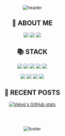<div align="center">
  
![header](https://capsule-render.vercel.app/api?type=waving&color=timeGradient&height=200&section=header&text=Welcome%20to%20my%20zone!%20🙌&fontSize=36&fontAlign=70&fontAlignY=40)

  
## 🤗 ABOUT ME 

<a href="https://mniYUNSU.github.io"><img src="https://img.shields.io/badge/DEVLOG-181717?style=flat-square&logo=GitHub&logoColor=white"/></a>
<a href="https://velog.io/@shitaikoto"><img src="https://img.shields.io/badge/VELOG-4FC08D?style=flat-square&logo=vimeo&logoColor=white&link=https://velog.io/@shitaikoto"/></a>
<a href="mailto:ownsgks@gmail.com"><img src="https://img.shields.io/badge/Gmail-EA4335?style=flat-square&logo=gmail&logoColor=white&link=matilto:ownsgks@gmail.com"/></a>

## 📚 STACK

<img src="https://img.shields.io/badge/Javascript-F36D00?style=flat-square&logo=JavaScript&logoColor=white"/></a>
<img src="https://img.shields.io/badge/Node.js-339933?style=flat-square&logo=node.js&logoColor=white"/></a>
<img src="https://img.shields.io/badge/Express.js-000000?style=flat-square&logo=express&logoColor=white"/></a>
<img src="https://img.shields.io/badge/Sequelize-52B0E7?style=flat-square&logo=Sequelize&logoColor=white"/></a>
<img src="https://img.shields.io/badge/MySQL-4479A1?style=flat-square&logo=mysql&logoColor=white"/></a>

<img src="https://img.shields.io/badge/Styled Components-DB7093?style=flat-square&logo=styled-components&logoColor=white"/></a>
<img src="https://img.shields.io/badge/React-0088CC?style=flat-square&logo=react&logoColor=white"/></a>
<img src="https://img.shields.io/badge/HTML-E34F26?style=flat-square&logo=html5&logoColor=white"/></a>
<img src="https://img.shields.io/badge/CSS-1572B6?style=flat-square&logo=css3&logoColor=white"/></a>


## 💁 RECENT POSTS

[![Velog's GitHub stats](https://velog-readme-stats.vercel.app/api?name=shitaikoto&color=dark)](https://velog.io/@shitaikoto)

<br>

<br>
<!-- 
[![Anurag's GitHub stats](https://github-readme-stats.vercel.app/api?username=mniYUNSU&show_icons=true&theme=radical)](https://github.com/anuraghazra/github-readme-stats) -->

![footer](https://capsule-render.vercel.app/api?type=waving&color=timeGradient&height=170&section=footer&reversal=true&fontSize=26&fontAlign=85&animation=twinkling&fontAlignY=70&text=🍻☕🍌🍜🍳)

</div>


